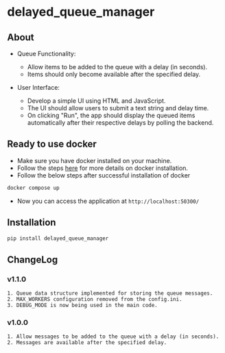 # delayed_queue_manager

## About

- Queue Functionality:

    - Allow items to be added to the queue with a delay (in seconds).
    - Items should only become available after the specified delay.

- User Interface:
    - Develop a simple UI using HTML and JavaScript.
    - The UI should allow users to submit a text string and delay time.
    - On clicking "Run", the app should display the queued items automatically after their respective delays by polling
      the backend.

## Ready to use docker

- Make sure you have docker installed on your machine.
- Follow the steps [here](https://docs.docker.com/engine/install/) for more details on docker installation.
- Follow the below steps after successful installation of docker

```sh
docker compose up
```

- Now you can access the application at `http://localhost:50300/`

## Installation

```sh
pip install delayed_queue_manager
```

## ChangeLog

### v1.1.0

```text
1. Queue data structure implemented for storing the queue messages.
2. MAX_WORKERS configuration removed from the config.ini.
3. DEBUG_MODE is now being used in the main code.
```

### v1.0.0

```text
1. Allow messages to be added to the queue with a delay (in seconds).
2. Messages are available after the specified delay.
```
